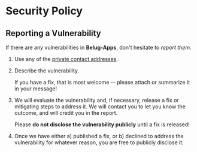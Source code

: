 # Security Policy

## Reporting a Vulnerability

If there are any vulnerabilities in **Belug-Apps**, don't hesitate to _report them_.

1. Use any of the [private contact addresses](https://github.com/belug-apps/belug-apps#support).
2. Describe the vulnerability.

   If you have a fix, that is most welcome -- please attach or summarize it in your message!

3. We will evaluate the vulnerability and, if necessary, release a fix or mitigating steps to address it. We will contact you to let you know the outcome, and will credit you in the report.

   Please **do not disclose the vulnerability publicly** until a fix is released!

4. Once we have either a) published a fix, or b) declined to address the vulnerability for whatever reason, you are free to publicly disclose it.
